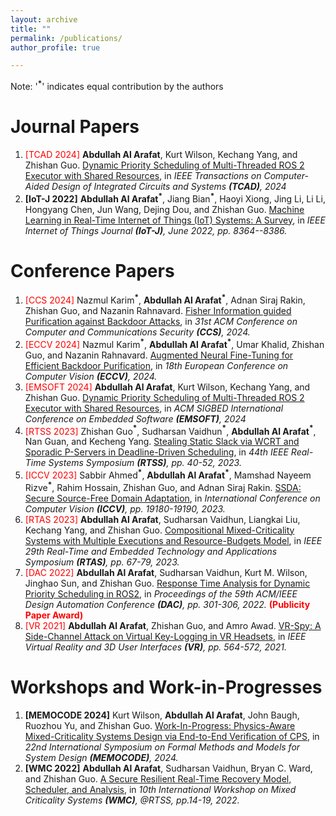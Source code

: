 ```yaml
---
layout: archive
title: ""
permalink: /publications/
author_profile: true

---
```

Note: '<b><sup>\*</sup></b>' indicates equal contribution by the authors

Journal Papers
======
1. <span style="color:red">[TCAD 2024]</span> **Abdullah Al Arafat**, Kurt Wilson, Kechang Yang, and Zhishan Guo. [Dynamic Priority Scheduling of Multi-Threaded ROS 2 Executor with Shared Resources](), in *IEEE Transactions on Computer-Aided Design of Integrated Circuits and Systems **(TCAD)**, 2024*
1. **[IoT-J 2022]** **Abdullah Al Arafat**<b><sup>\*</sup></b>,  Jiang Bian<b><sup>\*</sup></b>, Haoyi Xiong, Jing Li, Li Li, Hongyang Chen, Jun Wang, Dejing Dou, and Zhishan Guo. [Machine Learning in Real-Time Internet of Things (IoT) Systems: A Survey](https://ieeexplore.ieee.org/document/9739684), in *IEEE Internet of Things Journal **(IoT-J)**, June 2022, pp. 8364--8386.*


Conference Papers
======
1. <span style="color:red">[CCS 2024]</span> Nazmul Karim<b><sup>\*</sup></b>, **Abdullah Al Arafat**<b><sup>\*</sup></b>, Adnan Siraj Rakin, Zhishan Guo, and Nazanin Rahnavard. [Fisher Information guided Purification against Backdoor Attacks](), in *31st ACM Conference on Computer and Communications Security **(CCS)**, 2024.*
1. <span style="color:red">[ECCV 2024]</span> Nazmul Karim<b><sup>\*</sup></b>, **Abdullah Al Arafat**<b><sup>\*</sup></b>, Umar Khalid, Zhishan Guo, and Nazanin Rahnavard. [Augmented Neural Fine-Tuning for Efficient Backdoor Purification](https://abdullahaarafat.github.io/files/2024ECCV.pdf), in *18th European Conference on Computer Vision **(ECCV)**, 2024.*
1. <span style="color:red">[EMSOFT 2024]</span> **Abdullah Al Arafat**, Kurt Wilson, Kechang Yang, and Zhishan Guo. [Dynamic Priority Scheduling of Multi-Threaded ROS 2 Executor with Shared Resources](), in *ACM SIGBED International Conference on Embedded Software **(EMSOFT)**, 2024*
1. <span style="color:red">[RTSS 2023]</span> Zhishan Guo<b><sup>\*</sup></b>, Sudharsan Vaidhun<b><sup>\*</sup></b>, **Abdullah Al Arafat**<b><sup>\*</sup></b>, Nan Guan, and Kecheng Yang. [Stealing Static Slack via WCRT and Sporadic P-Servers in Deadline-Driven Scheduling](https://abdullahaarafat.github.io/files/2023RTSS__Slack_Stealing.pdf), in *44th IEEE Real-Time Systems Symposium **(RTSS)**, pp. 40-52, 2023.*
1. <span style="color:red">[ICCV 2023]</span> Sabbir Ahmed<b><sup>\*</sup></b>, **Abdullah Al Arafat**<b><sup>\*</sup></b>, Mamshad Nayeem Rizve<b><sup>\*</sup></b>, Rahim Hossain, Zhishan Guo, and Adnan Siraj Rakin. [SSDA: Secure Source-Free Domain Adaptation](https://abdullahaarafat.github.io/files/2023ICCV_SSDA.pdf), in *International Conference on Computer Vision **(ICCV)**, pp. 19180-19190, 2023.*
1. <span style="color:red">[RTAS 2023]</span> **Abdullah Al Arafat**, Sudharsan Vaidhun, Liangkai Liu, Kechang Yang, and Zhishan Guo. [Compositional Mixed-Criticality Systems with Multiple Executions and Resource-Budgets Model](https://abdullahaarafat.github.io/files/2023RTAS__MC_Budget.pdf), in *IEEE 29th Real-Time and Embedded Technology and Applications Symposium **(RTAS)**, pp. 67-79, 2023.*
1. <span style="color:red">[DAC 2022]</span> **Abdullah Al Arafat**, Sudharsan Vaidhun, Kurt M. Wilson, Jinghao Sun, and Zhishan Guo. [Response Time Analysis for Dynamic Priority Scheduling in ROS2](https://dl.acm.org/doi/abs/10.1145/3489517.3530447), in *Proceedings of the 59th ACM/IEEE Design Automation Conference **(DAC)**, pp. 301-306, 2022.* <span style="color:red">**(Publicity Paper Award)**</span>
1. <span style="color:red">[VR 2021]</span> **Abdullah Al Arafat**, Zhishan Guo, and Amro Awad. [VR-Spy: A Side-Channel Attack on Virtual Key-Logging in VR Headsets](https://abdullahaarafat.github.io/files/2021VR__VRSpy.pdf), in *IEEE Virtual Reality and 3D User Interfaces **(VR)**, pp. 564-572, 2021.*

Workshops and Work-in-Progresses
======
1. **[MEMOCODE 2024]** Kurt Wilson, **Abdullah Al Arafat**,  John Baugh, Ruozhou Yu, and Zhishan Guo. [Work-In-Progress: Physics-Aware Mixed-Criticality Systems Design via End-to-End Verification of CPS](), in *22nd International Symposium on Formal Methods and Models for System Design **(MEMOCODE)**, 2024.*
1. **[WMC 2022]** **Abdullah Al Arafat**, Sudharsan Vaidhun, Bryan C. Ward, and Zhishan Guo. [A Secure Resilient Real-Time Recovery Model, Scheduler, and Analysis](https://abdullahaarafat.github.io/files/2022WMC__SR3.pdf), in *10th International Workshop on Mixed Criticality Systems **(WMC)**, @RTSS, pp.14-19, 2022.*
